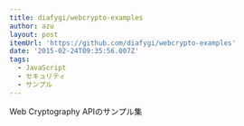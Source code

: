 ```yaml
---
title: diafygi/webcrypto-examples
author: azu
layout: post
itemUrl: 'https://github.com/diafygi/webcrypto-examples'
date: '2015-02-24T09:35:56.007Z'
tags:
  - JavaScript
  - セキュリティ
  - サンプル
---
```

Web Cryptography APIのサンプル集
